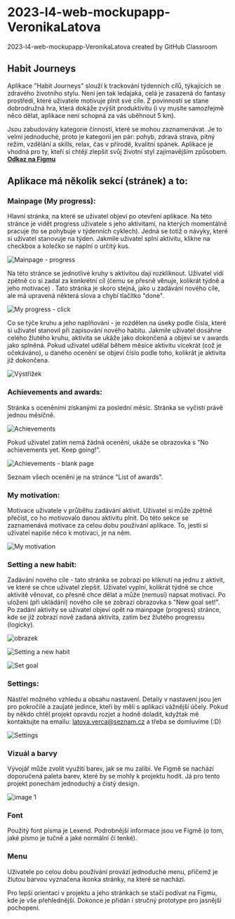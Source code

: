 # 2023-l4-web-mockupapp-VeronikaLatova
2023-l4-web-mockupapp-VeronikaLatova created by GitHub Classroom
## Habit Journeys
Aplikace "Habit Journeys" slouží k trackování týdenních cílů, týkajících se zdravého životního stylu. Není jen tak ledajaká, celá je zasazená do fantasy prostředí, které uživatele motivuje plnit své cíle. Z povinností se stane dobrodružná hra, která dokáže zvýšit produktivitu (i vy musíte samozřejmě něco dělat, aplikace není schopná za vás uběhnout 5 km).

Jsou zabudovány kategorie činností, které se mohou zaznamenávat. Je to velmi jednoduché, proto je kategorií jen pár: pohyb, zdravá strava, pitný režim, vzdělání a skills, relax, čas v přírodě, kvalitní spánek. Aplikace je vhodná pro ty, kteří si chtějí zlepšit svůj životní styl zajímavějším způsobem.
**[Odkaz na Figmu](https://www.figma.com/file/aKpfvcfIHLjfjn9RtpMse4/Habit-Journeys?type=design&node-id=0-1&mode=design&t=6LlAr8usJtDieCb0-0)**


## Aplikace má několik sekcí (stránek) a to:

### Mainpage (My progress): 
Hlavní stránka, na které se uživatel objeví po otevření aplikace. Na této stránce je vidět progress uživatele s jeho aktivitami, na kterých momentálně pracuje (to se pohybuje v týdenních cyklech). Jedná se totiž o návyky, které si uživatel stanovuje na týden. Jakmile uživatel splní aktivitu, klikne na checkbox a kolečko se naplní o určitý kus.

![Mainpage - progress](https://github.com/pslib-cz/2023-l4-web-mockupapp-VeronikaLatova/assets/107682367/a1ecea3a-5d17-4c9c-ae14-043c51639e18)

Na této stránce se jednotlivé kruhy s aktivitou dají rozkliknout. Uživatel vidí zpětně co si zadal za konkrétní cíl (čemu se přesně věnuje, kolikrát týdně a jeho motivace) . Tato stránka je skoro stejná, jako u zadávání nového cíle, ale má upravená některá slova a chybí tlačítko "done".

![My progress - click](https://github.com/pslib-cz/2023-l4-web-mockupapp-VeronikaLatova/assets/107682367/179beb72-1717-474e-8eab-3a6c1d9cff73)

Co se týče kruhu a jeho naplňování - je rozdělen na úseky podle čísla, které si uživatel stanovil při zapisování nového habitu. Jakmile uživatel dosáhne celého žlutého kruhu, aktivita se ukáže jako dokončená a objeví se v awards jako splněná. Pokud uživatel udělal během měsíce aktivitu vícekrát (což je očekáváno), u daného ocenění se objeví číslo podle toho, kolikrát je aktivita již dokončena.

![Výstřižek](https://github.com/pslib-cz/2023-l4-web-mockupapp-VeronikaLatova/assets/107682367/92384734-1e6c-4e0b-af9e-e0ee22c2a6a6)

### Achievements and awards:
Stránka s oceněními získanými za poslední měsíc. Stránka se vyčistí právě jednou měsíčně.

![Achievements](https://github.com/pslib-cz/2023-l4-web-mockupapp-VeronikaLatova/assets/107682367/18c40303-cfb3-45fa-82af-261059546437)

Pokud uživatel zatím nemá žádná ocenění, ukáže se obrazovka s "No achievements yet. Keep going!".

![Achievements - blank page](https://github.com/pslib-cz/2023-l4-web-mockupapp-VeronikaLatova/assets/107682367/e7983eec-9f41-4290-b500-23b2dc3dc619)

Seznam všech ocenění je na stránce "List of awards".


### My motivation:
Motivace uživatele v průběhu zadávání aktivit. Uživatel si může zpětně přečíst, co ho motivovalo danou aktivitu plnit. Do této sekce se zaznamenává motivace za celou dobu používání aplikace. To, jestli si uživatel napíše něco k motivaci, je na něm.

![My motivation](https://github.com/pslib-cz/2023-l4-web-mockupapp-VeronikaLatova/assets/107682367/2e9b3ba3-47cc-4d7e-9113-171412edb9cb)


### Setting a new habit:
Zadávání nového cíle - tato stránka se zobrazí po kliknutí na jednu z aktivit, ve které se chce uživatel zlepšit. Uživatel vyplní, kolikrát týdně se chce aktivitě věnovat, co přesně chce dělat a může (nemusí) napsat motivaci. Po uložení (při ukládání) nového cíle se zobrazí obrazovka s "New goal set!". Po zadání aktivity se uživatel objeví opět na mainpage (progress) stránce, kde se již zobrazí nově zadaná aktivita, zatím bez žlutého progressu (logicky).

![obrazek](https://github.com/pslib-cz/2023-l4-web-mockupapp-VeronikaLatova/assets/107682367/00d1e804-dd55-4ccf-8926-84c0a16a6606)


![Setting a new habit](https://github.com/pslib-cz/2023-l4-web-mockupapp-VeronikaLatova/assets/107682367/b11cf5b2-7ff5-457c-b9ff-11649bb2bbff)


![Set goal](https://github.com/pslib-cz/2023-l4-web-mockupapp-VeronikaLatova/assets/107682367/2d109e90-546d-44a7-a84d-1965c4880403)


### Settings:
Nástřel možného vzhledu a obsahu nastavení. Detaily v nastavení jsou jen pro pokročilé a zaujaté jedince, kteří by měli s aplikací vážnější účely. Pokud by někdo chtěl projekt opravdu rozjet a hodně doladit, kdyžtak mě kontaktujte na emailu: latova.verca@seznam.cz a třeba se domluvíme (:D)

![Settings](https://github.com/pslib-cz/2023-l4-web-mockupapp-VeronikaLatova/assets/107682367/30a64dbc-a24b-4d11-915b-444f63ee6fdd)


### Vizuál a barvy
Vývojář může zvolit využití barev, jak se mu zalíbí. Ve Figmě se nachází doporučená paleta barev, které by se mohly k projektu hodit. Já pro tento projekt ponechám jednoduchý a čistý design.


![image 1](https://github.com/pslib-cz/2023-l4-web-mockupapp-VeronikaLatova/assets/107682367/a88e2cf4-eda6-4bf6-8400-6d5782c9bc81)

### Font
Použitý font písma je Lexend. Podrobnější informace jsou ve Figmě (o tom, jaké písmo je tučně a jaké normální či tenké).

### Menu
Uživatele po celou dobu používání provází jednoduché menu, přičemž je žlutou barvou vyznačena ikonka stránky, na které se nachází.

Pro lepší orientaci v projektu a jeho stránkách se stačí podívat na Figmu, kde je vše přehlednější. Dokonce je přidán i stručný prototype pro jasnější pochopení.
